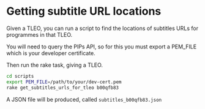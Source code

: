 # Getting subtitle URL locations

Given a TLEO, you can run a script to find the locations of subtitles URLs for programmes in that TLEO.

You will need to query the PIPs API, so for this you must export a PEM_FILE which is your developer certificate.

Then run the rake task, giving a TLEO.

```bash
cd scripts
export PEM_FILE=/path/to/your/dev-cert.pem
rake get_subtitles_urls_for_tleo b00qfb83
```

A JSON file will be produced, called `subtitles_b00qfb83.json`